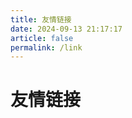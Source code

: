 ```yaml
---
title: 友情链接
date: 2024-09-13 21:17:17
article: false  
permalink: /link 
---
```


# 友情链接

<SiteInfo
  name="织语文档"
  url="https://docs.loomi.icu/"
  logo=""
  preview="/assets/images/yunzai-bot.jpg"
/>

<SiteInfo
  name="芙芙云-助力低价上云"
  url="https://fufuidc.com/"
  logo=""
  preview="/assets/images/yunzaibot-zr.jpg"
/>

<SiteInfo
  name="云溪Blog"
  url="https://yxyos.cn"
  logo="https://yxyos.cn/upload/favicon.ico"
  preview="/assets/images/yx.jpg"
/>


